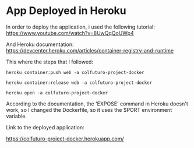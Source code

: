 # App Deployed in Heroku

In order to deploy the application, i used the following tutorial:
https://www.youtube.com/watch?v=8UwQqQoUWp4 

And Heroku documentation:
https://devcenter.heroku.com/articles/container-registry-and-runtime

This where the steps that I followed:

```
heroku container:push web -a colfuturo-project-docker
```

```
heroku container:release web -a colfuturo-project-docker
```

```
heroku open -a colfuturo-project-docker
```

According to the documentation, the 'EXPOSE' command in Heroku doesn't work, so I changed the Dockerfile, so it uses the $PORT environment variable.


Link to the deployed application:

https://colfuturo-project-docker.herokuapp.com/
